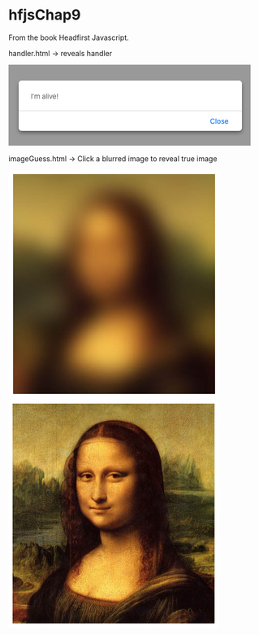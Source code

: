 # hfjsChap9

From the book Headfirst Javascript.

handler.html -> reveals handler

![handler image](media/handler.png)

imageGuess.html -> Click a blurred image to reveal true image

![blur image](media/blur.png)
![blur image 2](media/blur2.png)